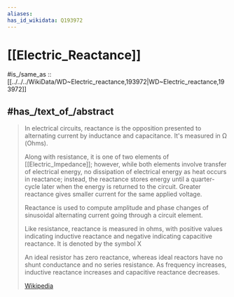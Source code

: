 ```yaml
---
aliases:
has_id_wikidata: Q193972
---
```


# [[Electric_Reactance]] 

#is_/same_as :: [[../../../WikiData/WD~Electric_reactance,193972|WD~Electric_reactance,193972]] 

## #has_/text_of_/abstract 

> In electrical circuits, reactance is the opposition presented to alternating current by inductance and capacitance. 
> It's measured in Ω (Ohms). 
> 
> Along with resistance, it is one of two elements of [[Electric_Impedance]]; 
> however, while both elements involve transfer of electrical energy, 
> no dissipation of electrical energy as heat occurs in reactance; 
> instead, the reactance stores energy until a quarter-cycle later when the energy is returned to the circuit. 
> Greater reactance gives smaller current for the same applied voltage.
>
> Reactance is used to compute amplitude and phase changes 
> of sinusoidal alternating current going through a circuit element.  
> 
> Like resistance, reactance is measured in ohms, 
> with positive values indicating inductive reactance and negative indicating capacitive reactance. 
> It is denoted by the symbol X 
> 
> An ideal resistor has zero reactance, 
> whereas ideal reactors have no shunt conductance and no series resistance. 
> As frequency increases, inductive reactance increases and capacitive reactance decreases.
>
> [Wikipedia](https://en.wikipedia.org/wiki/Electrical%20reactance) 

